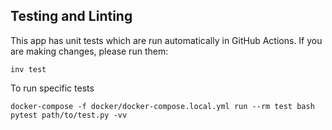 ## Testing and Linting

This app has unit tests which are run automatically in GitHub Actions. If you are making changes, please run them:

```
inv test
```

To run specific tests

```
docker-compose -f docker/docker-compose.local.yml run --rm test bash
pytest path/to/test.py -vv
```
